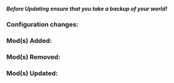 ***Before Updating ensure that you take a backup of your world!***

### **__Configuration changes:__**

### **__Mod(s) Added:__**

### **__Mod(s) Removed:__**

### **__Mod(s) Updated:__**
